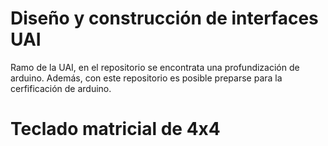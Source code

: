 # Diseño y construcción de interfaces UAI

Ramo de la UAI, en el repositorio se encontrata una profundización de arduino. Además, con este repositorio es posible preparse para la cerfificación de arduino.


# Teclado matricial de 4x4



